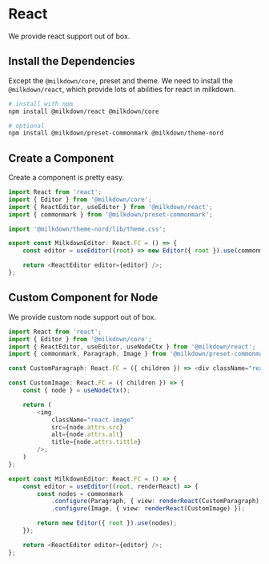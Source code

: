 # React

We provide react support out of box.

## Install the Dependencies

Except the `@milkdown/core`, preset and theme.
We need to install the `@milkdown/react`,
which provide lots of abilities for react in milkdown.

```bash
# install with npm
npm install @milkdown/react @milkdown/core

# optional
npm install @milkdown/preset-commonmark @milkdown/theme-nord
```

## Create a Component

Create a component is pretty easy.

```typescript
import React from 'react';
import { Editor } from '@milkdown/core';
import { ReactEditor, useEditor } from '@milkdown/react';
import { commonmark } from '@milkdown/preset-commonmark';

import '@milkdown/theme-nord/lib/theme.css';

export const MilkdownEditor: React.FC = () => {
    const editor = useEditor((root) => new Editor({ root }).use(commonmark));

    return <ReactEditor editor={editor} />;
};
```

## Custom Component for Node

We provide custom node support out of box.

```typescript
import React from 'react';
import { Editor } from '@milkdown/core';
import { ReactEditor, useEditor, useNodeCtx } from '@milkdown/react';
import { commonmark, Paragraph, Image } from '@milkdown/preset-commonmark';

const CustomParagraph: React.FC = ({ children }) => <div className="react-paragraph">{children}</div>;

const CustomImage: React.FC = ({ children }) => {
    const { node } = useNodeCtx();

    return (
        <img
            className="react-image"
            src={node.attrs.src}
            alt={node.attrs.alt}
            title={node.attrs.tittle}
        />;
    )
};

export const MilkdownEditor: React.FC = () => {
    const editor = useEditor((root, renderReact) => {
        const nodes = commonmark
            .configure(Paragraph, { view: renderReact(CustomParagraph) })
            .configure(Image, { view: renderReact(CustomImage) });

        return new Editor({ root }).use(nodes);
    });

    return <ReactEditor editor={editor} />;
};
```
